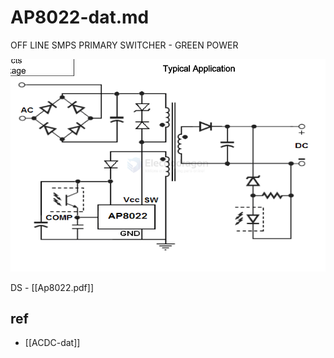 
# AP8022-dat.md

OFF  LINE  SMPS  PRIMARY  SWITCHER  - GREEN  POWER

![](2024-10-28-17-52-59.png)

DS - [[Ap8022.pdf]]


## ref 

- [[ACDC-dat]]


